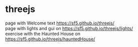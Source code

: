# threejs
page with Welcome text https://sf5.github.io/threejs/
<br>
page with lights and gui on https://sf5.github.io/threejs/lights/
<br>
exercise with the Haunted House on https://sf5.github.io/threejs/hauntedHouse/
